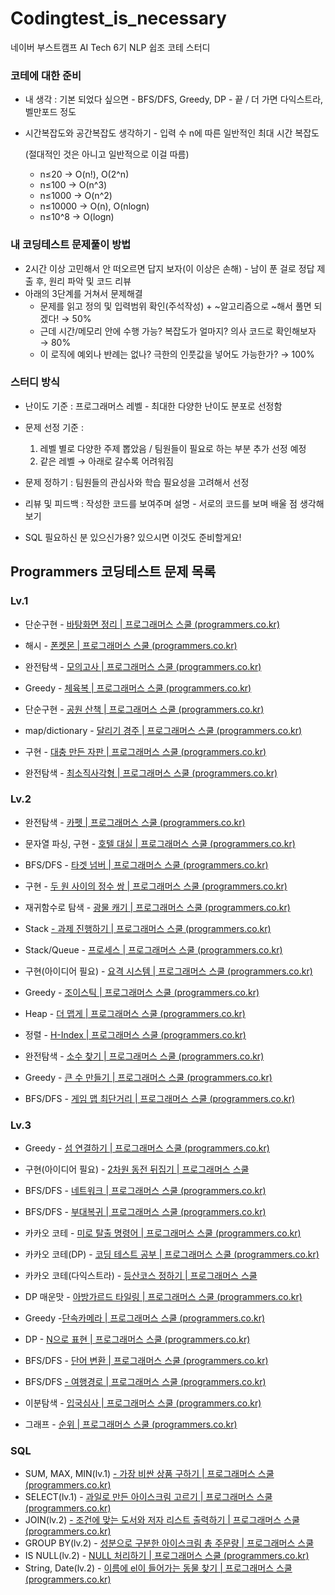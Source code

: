 # Codingtest_is_necessary
네이버 부스트캠프 AI Tech 6기 NLP 쉽조 코테 스터디


### 코테에 대한 준비

- 내 생각 : 기본 되었다 싶으면 - BFS/DFS, Greedy, DP - 끝 / 더 가면 다익스트라, 벨만포드 정도
- 시간복잡도와 공간복잡도 생각하기 - 입력 수 n에 따른 일반적인 최대 시간 복잡도
    
    (절대적인 것은 아니고 일반적으로 이걸 따름)
    
    - n≤20 → O(n!), O(2^n)
    - n≤100 → O(n^3)
    - n≤1000 → O(n^2)
    - n≤10000 → O(n), O(nlogn)
    - n≤10^8 → O(logn)

### 내 코딩테스트 문제풀이 방법

- 2시간 이상 고민해서 안 떠오르면 답지 보자(이 이상은 손해) - 남이 푼 걸로 정답 제출 후, 원리 파악 및 코드 리뷰
- 아래의 3단계를 거쳐서 문제해결
    - 문제를 읽고 정의 및 입력범위 확인(주석작성) +  ~알고리즘으로 ~해서 풀면 되겠다! → 50%
    - 근데 시간/메모리 안에 수행 가능? 복잡도가 얼마지? 의사 코드로 확인해보자 → 80%
    - 이 로직에 예외나 반례는 없나? 극한의 인풋값을 넣어도 가능한가? → 100%

### 스터디 방식

- 난이도 기준 : 프로그래머스 레벨 - 최대한 다양한 난이도 분포로 선정함
- 문제 선정 기준 :
    1. 레벨 별로 다양한 주제 뽑았음 / 팀원들이 필요로 하는 부분 추가 선정 예정
    2. 같은 레벨 → 아래로 갈수록 어려워짐
- 문제 정하기 : 팀원들의 관심사와 학습 필요성을 고려해서 선정
- 리뷰 및 피드백 : 작성한 코드를 보여주며 설명 - 서로의 코드를 보며 배울 점 생각해보기

- SQL 필요하신 분 있으신가용? 있으시면 이것도 준비할게요!

## Programmers 코딩테스트 문제 목록

### Lv.1

- 단순구현 - [바탕화면 정리 | 프로그래머스 스쿨 (programmers.co.kr)](https://school.programmers.co.kr/learn/courses/30/lessons/161990)
- 해시 - [폰켓몬 | 프로그래머스 스쿨 (programmers.co.kr)](https://school.programmers.co.kr/learn/courses/30/lessons/1845)
- 완전탐색 - [모의고사 | 프로그래머스 스쿨 (programmers.co.kr)](https://school.programmers.co.kr/learn/courses/30/lessons/42840)
- Greedy - [체육복 | 프로그래머스 스쿨 (programmers.co.kr)](https://school.programmers.co.kr/learn/courses/30/lessons/42862)
- 단순구현 - [공원 산책 | 프로그래머스 스쿨 (programmers.co.kr)](https://school.programmers.co.kr/learn/courses/30/lessons/172928)
- map/dictionary - [달리기 경주 | 프로그래머스 스쿨 (programmers.co.kr)](https://school.programmers.co.kr/learn/courses/30/lessons/178871)

- 구현 - [대충 만든 자판 | 프로그래머스 스쿨 (programmers.co.kr)](https://school.programmers.co.kr/learn/courses/30/lessons/160586)
- 완전탐색 - [최소직사각형 | 프로그래머스 스쿨 (programmers.co.kr)](https://school.programmers.co.kr/learn/courses/30/lessons/86491)

### Lv.2

- 완전탐색 - [카펫 | 프로그래머스 스쿨 (programmers.co.kr)](https://school.programmers.co.kr/learn/courses/30/lessons/42842)
- 문자열 파싱, 구현 - [호텔 대실 | 프로그래머스 스쿨 (programmers.co.kr)](https://school.programmers.co.kr/learn/courses/30/lessons/155651)
- BFS/DFS - [타겟 넘버 | 프로그래머스 스쿨 (programmers.co.kr)](https://school.programmers.co.kr/learn/courses/30/lessons/43165)
- 구현 - [두 원 사이의 정수 쌍 | 프로그래머스 스쿨 (programmers.co.kr)](https://school.programmers.co.kr/learn/courses/30/lessons/181187)
- 재귀함수로 탐색 - [광물 캐기 | 프로그래머스 스쿨 (programmers.co.kr)](https://school.programmers.co.kr/learn/courses/30/lessons/172927)
- Stack [- 과제 진행하기 | 프로그래머스 스쿨 (programmers.co.kr)](https://school.programmers.co.kr/learn/courses/30/lessons/176962)
- Stack/Queue - [프로세스 | 프로그래머스 스쿨 (programmers.co.kr)](https://school.programmers.co.kr/learn/courses/30/lessons/42587)
- 구현(아이디어 필요) - [요격 시스템 | 프로그래머스 스쿨 (programmers.co.kr)](https://school.programmers.co.kr/learn/courses/30/lessons/181188)
- Greedy - [조이스틱 | 프로그래머스 스쿨 (programmers.co.kr)](https://school.programmers.co.kr/learn/courses/30/lessons/42860)

- Heap - [더 맵게 | 프로그래머스 스쿨 (programmers.co.kr)](https://school.programmers.co.kr/learn/courses/30/lessons/42626)
- 정렬 - [H-Index | 프로그래머스 스쿨 (programmers.co.kr)](https://school.programmers.co.kr/learn/courses/30/lessons/42747)
- 완전탐색 - [소수 찾기 | 프로그래머스 스쿨 (programmers.co.kr)](https://school.programmers.co.kr/learn/courses/30/lessons/42839)
- Greedy - [큰 수 만들기 | 프로그래머스 스쿨 (programmers.co.kr)](https://school.programmers.co.kr/learn/courses/30/lessons/42883)
- BFS/DFS - [게임 맵 최단거리 | 프로그래머스 스쿨 (programmers.co.kr)](https://school.programmers.co.kr/learn/courses/30/lessons/1844)

### Lv.3

- Greedy - [섬 연결하기 | 프로그래머스 스쿨 (programmers.co.kr)](https://school.programmers.co.kr/learn/courses/30/lessons/42861)
- 구현(아이디어 필요) - [2차원 동전 뒤집기 | 프로그래머스 스쿨](https://school.programmers.co.kr/learn/courses/30/lessons/131703)
- BFS/DFS - [네트워크 | 프로그래머스 스쿨 (programmers.co.kr)](https://school.programmers.co.kr/learn/courses/30/lessons/43162)
- BFS/DFS - [부대복귀 | 프로그래머스 스쿨 (programmers.co.kr)](https://school.programmers.co.kr/learn/courses/30/lessons/132266)
- 카카오 코테 - [미로 탈출 명령어 | 프로그래머스 스쿨 (programmers.co.kr)](https://school.programmers.co.kr/learn/courses/30/lessons/150365)
- 카카오 코테(DP) - [코딩 테스트 공부 | 프로그래머스 스쿨 (programmers.co.kr)](https://school.programmers.co.kr/learn/courses/30/lessons/118668)
- 카카오 코테(다익스트라) - [등산코스 정하기 | 프로그래머스 스쿨](https://school.programmers.co.kr/learn/courses/30/lessons/118669)
- DP 매운맛 - [아방가르드 타일링 | 프로그래머스 스쿨 (programmers.co.kr)](https://school.programmers.co.kr/learn/courses/30/lessons/181186)

- Greedy -[단속카메라 | 프로그래머스 스쿨 (programmers.co.kr)](https://school.programmers.co.kr/learn/courses/30/lessons/42884)
- DP - [N으로 표현 | 프로그래머스 스쿨 (programmers.co.kr)](https://school.programmers.co.kr/learn/courses/30/lessons/42895)
- BFS/DFS - [단어 변환 | 프로그래머스 스쿨 (programmers.co.kr)](https://school.programmers.co.kr/learn/courses/30/lessons/43163)
- BFS/DFS [- 여행경로 | 프로그래머스 스쿨 (programmers.co.kr)](https://school.programmers.co.kr/learn/courses/30/lessons/43164)
- 이분탐색 - [입국심사 | 프로그래머스 스쿨 (programmers.co.kr)](https://school.programmers.co.kr/learn/courses/30/lessons/43238)
- 그래프 - [순위 | 프로그래머스 스쿨 (programmers.co.kr)](https://school.programmers.co.kr/learn/courses/30/lessons/49191)

### SQL

- SUM, MAX, MIN(lv.1) [- 가장 비싼 상품 구하기 | 프로그래머스 스쿨 (programmers.co.kr)](https://school.programmers.co.kr/learn/courses/30/lessons/131697)
- SELECT(lv.1) - [과일로 만든 아이스크림 고르기 | 프로그래머스 스쿨 (programmers.co.kr)](https://school.programmers.co.kr/learn/courses/30/lessons/133025)
- JOIN(lv.2) [- 조건에 맞는 도서와 저자 리스트 출력하기 | 프로그래머스 스쿨 (programmers.co.kr)](https://school.programmers.co.kr/learn/courses/30/lessons/144854)
- GROUP BY(lv.2) - [성분으로 구분한 아이스크림 총 주문량 | 프로그래머스 스쿨](https://school.programmers.co.kr/learn/courses/30/lessons/133026)
- IS NULL(lv.2) - [NULL 처리하기 | 프로그래머스 스쿨 (programmers.co.kr)](https://school.programmers.co.kr/learn/courses/30/lessons/59410)
- String, Date(lv.2) - [이름에 el이 들어가는 동물 찾기 | 프로그래머스 스쿨 (programmers.co.kr)](https://school.programmers.co.kr/learn/courses/30/lessons/59047)

